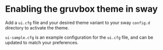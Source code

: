 # Enabling the gruvbox theme in sway
Add a `ui.cfg` file and your desired theme variant to your sway
`config.d` directory to activate the theme.

`ui-sample.cfg` is an example configuration for the `ui.cfg` file, and
can be updated to match your preferences.
